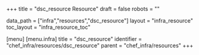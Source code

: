 +++
title = "dsc_resource Resource"
draft = false
robots = ""

data_path = ["infra","resources","dsc_resource"]
layout = "infra_resource"
toc_layout = "infra_resource_toc"

[menu]
  [menu.infra]
    title = "dsc_resource"
    identifier = "chef_infra/resources/dsc_resource"
    parent = "chef_infra/resources"
+++

<!-- The contents of this page are automatically generated from the dsc_resource.yaml file in the data/infra/resources directory. -->
<!-- To suggest a change, edit the https://github.com/chef/chef/blob/main/lib/chef/resource/dsc_resource.rb file and submit a pull request to the https://github.com/chef/chef repository. -->
<!-- markdownlint-disable-file -->
